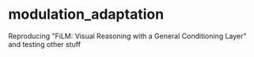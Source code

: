 # modulation_adaptation
Reproducing "FiLM: Visual Reasoning with a General Conditioning Layer" and testing other stuff
